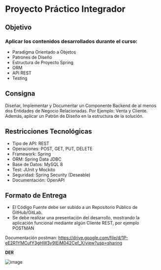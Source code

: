 # Proyecto Práctico Integrador
## Objetivo
### Aplicar los contenidos desarrollados durante el curso:

- Paradigma Orientado a Objetos
- Patrones de Diseño
- Estructura de Proyecto Spring
- ORM
- API REST
- Testing
## Consigna
 Diseñar, Implementar y Documentar un Componente Backend de al menos dos Entidades de Negocio Relacionadas. Por Ejemplo: Venta y Cliente.
 Además, aplicar un Patrón de Diseño en la estructura de la solución.
## Restricciones Tecnológicas
- Tipo de API: REST
- Operaciones: POST, GET, PUT, DELETE
- Framework: Spring
- ORM: Spring Data JDBC
- Base de Datos: MySQL 8
- Test: JUnit y Mockito
- Seguridad: Spring Security (Deseable)
- Documentación: OpenAPI
## Formato de Entrega
- El Código Fuente debe ser subido a un Repositorio Público de GitHub/GitLab.
- Se debe realizar una presentación del desarrollo, mostrando la aplicación funcional
mediante algún Cliente REST, por ejemplo POSTMAN


Documentación postman: https://drive.google.com/file/d/1P-eE2R1YMCufY3gHW3y9IEiM042Cef_X/view?usp=sharing

**DER**

![image](https://github.com/user-attachments/assets/af36070d-0005-429d-818d-fc71177d2519)
